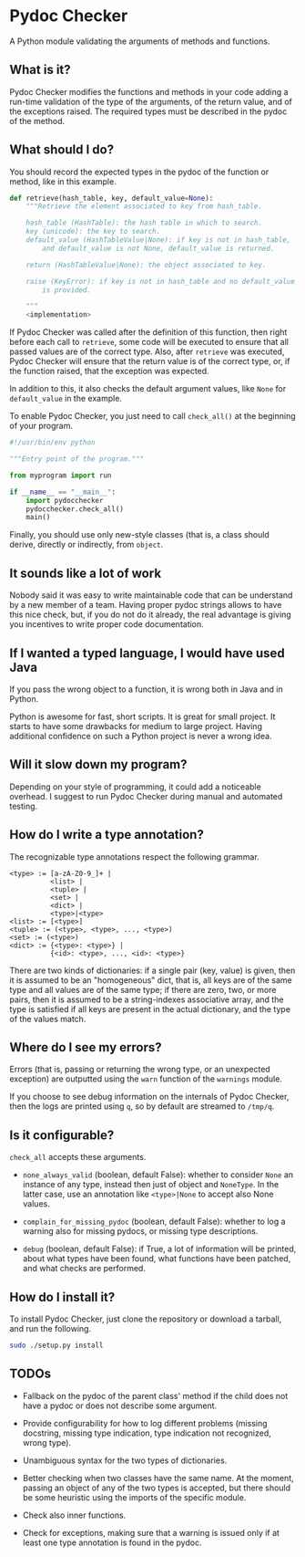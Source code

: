Pydoc Checker
=============

A Python module validating the arguments of methods and functions.


What is it?
-----------

Pydoc Checker modifies the functions and methods in your code adding a
run-time validation of the type of the arguments, of the return value,
and of the exceptions raised. The required types must be described in
the pydoc of the method.


What should I do?
-----------------

You should record the expected types in the pydoc of the function or
method, like in this example.

```python
def retrieve(hash_table, key, default_value=None):
    """Retrieve the element associated to key from hash_table.

    hash_table (HashTable): the hash table in which to search.
    key (unicode): the key to search.
    default_value (HashTableValue|None): if key is not in hash_table,
        and default_value is not None, default_value is returned.

    return (HashTableValue|None): the object associated to key.

    raise (KeyError): if key is not in hash_table and no default_value
        is provided.

    """
    <implementation>
```

If Pydoc Checker was called after the definition of this function,
then right before each call to ```retrieve```, some code will be
executed to ensure that all passed values are of the correct
type. Also, after ```retrieve``` was executed, Pydoc Checker will
ensure that the return value is of the correct type, or, if the
function raised, that the exception was expected.

In addition to this, it also checks the default argument values, like
```None``` for ```default_value``` in the example.

To enable Pydoc Checker, you just need to call ```check_all()``` at
the beginning of your program.

```python
#!/usr/bin/env python

"""Entry point of the program."""

from myprogram import run

if __name__ == "__main__":
    import pydocchecker
    pydocchecker.check_all()
    main()
```

Finally, you should use only new-style classes (that is, a class
should derive, directly or indirectly, from ```object```.


It sounds like a lot of work
----------------------------

Nobody said it was easy to write maintainable code that can be
understand by a new member of a team. Having proper pydoc strings
allows to have this nice check, but, if you do not do it already, the
real advantage is giving you incentives to write proper code
documentation.


If I wanted a typed language, I would have used Java
----------------------------------------------------

If you pass the wrong object to a function, it is wrong both in Java
and in Python.

Python is awesome for fast, short scripts. It is great for small
project. It starts to have some drawbacks for medium to large
project. Having additional confidence on such a Python project is
never a wrong idea.


Will it slow down my program?
-----------------------------

Depending on your style of programming, it could add a noticeable
overhead. I suggest to run Pydoc Checker during manual and automated
testing.


How do I write a type annotation?
---------------------------------

The recognizable type annotations respect the following grammar.

```
<type> := [a-zA-Z0-9_]+ |
          <list> |
          <tuple> |
          <set> |
          <dict> |
          <type>|<type>
<list> := [<type>]
<tuple> := (<type>, <type>, ..., <type>)
<set> := (<type>)
<dict> := {<type>: <type>} |
          {<id>: <type>, ..., <id>: <type>}
```

There are two kinds of dictionaries: if a single pair (key, value) is
given, then it is assumed to be an "homogeneous" dict, that is, all
keys are of the same type and all values are of the same type; if
there are zero, two, or more pairs, then it is assumed to be a
string-indexes associative array, and the type is satisfied if all
keys are present in the actual dictionary, and the type of the values
match.


Where do I see my errors?
-------------------------

Errors (that is, passing or returning the wrong type, or an unexpected
exception) are outputted using the ```warn``` function of the
```warnings``` module.

If you choose to see debug information on the internals of Pydoc
Checker, then the logs are printed using ```q```, so by default are
streamed to ```/tmp/q```.


Is it configurable?
-------------------

```check_all``` accepts these arguments.

- ```none_always_valid``` (boolean, default False): whether to
  consider ```None``` an instance of any type, instead then just of
  object and ```NoneType```.  In the latter case, use an annotation
  like ```<type>|None``` to accept also None values.

- ```complain_for_missing_pydoc``` (boolean, default False): whether
  to log a warning also for missing pydocs, or missing type
  descriptions.

- ```debug``` (boolean, default False): if True, a lot of information
  will be printed, about what types have been found, what functions
  have been patched, and what checks are performed.


How do I install it?
----------------

To install Pydoc Checker, just clone the repository or download a
tarball, and run the following.

```bash
sudo ./setup.py install
```


TODOs
-----

- Fallback on the pydoc of the parent class' method if the child does
  not have a pydoc or does not describe some argument.

- Provide configurability for how to log different problems (missing
  docstring, missing type indication, type indication not recognized,
  wrong type).

- Unambiguous syntax for the two types of dictionaries.

- Better checking when two classes have the same name. At the moment,
  passing an object of any of the two types is accepted, but there
  should be some heuristic using the imports of the specific module.

- Check also inner functions.

- Check for exceptions, making sure that a warning is issued only if
  at least one type annotation is found in the pydoc.
